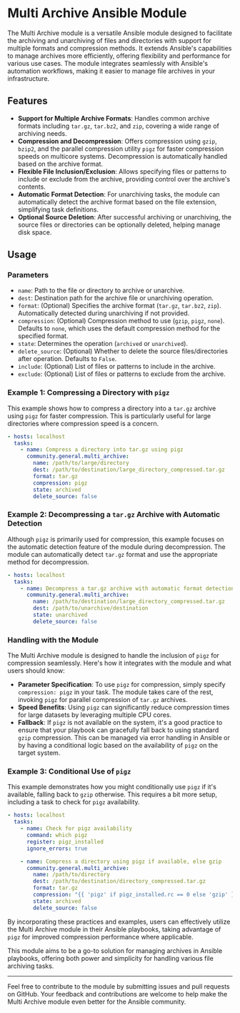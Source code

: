 # Multi Archive Ansible Module

The Multi Archive module is a versatile Ansible module designed to facilitate the archiving and unarchiving of files and directories with support for multiple formats and compression methods. It extends Ansible's capabilities to manage archives more efficiently, offering flexibility and performance for various use cases. The module integrates seamlessly with Ansible's automation workflows, making it easier to manage file archives in your infrastructure.

## Features

- **Support for Multiple Archive Formats**: Handles common archive formats including `tar.gz`, `tar.bz2`, and `zip`, covering a wide range of archiving needs.
- **Compression and Decompression**: Offers compression using `gzip`, `bzip2`, and the parallel compression utility `pigz` for faster compression speeds on multicore systems. Decompression is automatically handled based on the archive format.
- **Flexible File Inclusion/Exclusion**: Allows specifying files or patterns to include or exclude from the archive, providing control over the archive's contents.
- **Automatic Format Detection**: For unarchiving tasks, the module can automatically detect the archive format based on the file extension, simplifying task definitions.
- **Optional Source Deletion**: After successful archiving or unarchiving, the source files or directories can be optionally deleted, helping manage disk space.

## Usage

### Parameters

- `name`: Path to the file or directory to archive or unarchive.
- `dest`: Destination path for the archive file or unarchiving operation.
- `format`: (Optional) Specifies the archive format (`tar.gz`, `tar.bz2`, `zip`). Automatically detected during unarchiving if not provided.
- `compression`: (Optional) Compression method to use (`gzip`, `pigz`, `none`). Defaults to `none`, which uses the default compression method for the specified format.
- `state`: Determines the operation (`archived` or `unarchived`).
- `delete_source`: (Optional) Whether to delete the source files/directories after operation. Defaults to `False`.
- `include`: (Optional) List of files or patterns to include in the archive.
- `exclude`: (Optional) List of files or patterns to exclude from the archive.

### Example 1: Compressing a Directory with `pigz`

This example shows how to compress a directory into a `tar.gz` archive using `pigz` for faster compression. This is particularly useful for large directories where compression speed is a concern.

```yaml
- hosts: localhost
  tasks:
    - name: Compress a directory into tar.gz using pigz
      community.general.multi_archive:
        name: /path/to/large/directory
        dest: /path/to/destination/large_directory_compressed.tar.gz
        format: tar.gz
        compression: pigz
        state: archived
        delete_source: false
```

### Example 2: Decompressing a `tar.gz` Archive with Automatic Detection

Although `pigz` is primarily used for compression, this example focuses on the automatic detection feature of the module during decompression. The module can automatically detect `tar.gz` format and use the appropriate method for decompression.

```yaml
- hosts: localhost
  tasks:
    - name: Decompress a tar.gz archive with automatic format detection
      community.general.multi_archive:
        name: /path/to/destination/large_directory_compressed.tar.gz
        dest: /path/to/unarchive/destination
        state: unarchived
        delete_source: false
```

### Handling with the Module

The Multi Archive module is designed to handle the inclusion of `pigz` for compression seamlessly. Here's how it integrates with the module and what users should know:

- **Parameter Specification**: To use `pigz` for compression, simply specify `compression: pigz` in your task. The module takes care of the rest, invoking `pigz` for parallel compression of `tar.gz` archives.
- **Speed Benefits**: Using `pigz` can significantly reduce compression times for large datasets by leveraging multiple CPU cores.
- **Fallback**: If `pigz` is not available on the system, it's a good practice to ensure that your playbook can gracefully fall back to using standard `gzip` compression. This can be managed via error handling in Ansible or by having a conditional logic based on the availability of `pigz` on the target system.

### Example 3: Conditional Use of `pigz`

This example demonstrates how you might conditionally use `pigz` if it's available, falling back to `gzip` otherwise. This requires a bit more setup, including a task to check for `pigz` availability.

```yaml
- hosts: localhost
  tasks:
    - name: Check for pigz availability
      command: which pigz
      register: pigz_installed
      ignore_errors: true

    - name: Compress a directory using pigz if available, else gzip
      community.general.multi_archive:
        name: /path/to/directory
        dest: /path/to/destination/directory_compressed.tar.gz
        format: tar.gz
        compression: "{{ 'pigz' if pigz_installed.rc == 0 else 'gzip' }}"
        state: archived
        delete_source: false
```

By incorporating these practices and examples, users can effectively utilize the Multi Archive module in their Ansible playbooks, taking advantage of `pigz` for improved compression performance where applicable.


This module aims to be a go-to solution for managing archives in Ansible playbooks, offering both power and simplicity for handling various file archiving tasks.

---

Feel free to contribute to the module by submitting issues and pull requests on GitHub. Your feedback and contributions are welcome to help make the Multi Archive module even better for the Ansible community.
